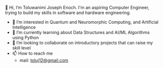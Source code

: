 👋 Hi, I’m Toluwanimi Joseph Enoch. I'm an aspiring Computer Engineer, trying to build my skills in software and hardware engineering.
- 👀 I’m interested in Quantum and Neuromorphic Computing, and Artificial Intelligence
- 🌱 I’m currently learning about Data Structures and AI/ML Algorithms using Python
- 💞️ I’m looking to collaborate on introductory projects that can raise my skill level
- 📫 How to reach me 
	- mail: toluj12@gmail.com
	


<!---
thevoidedtolu/thevoidedtolu is a ✨ special ✨ repository because its `README.md` (this file) appears on your GitHub profile.
You can click the Preview link to take a look at your changes.
--->
